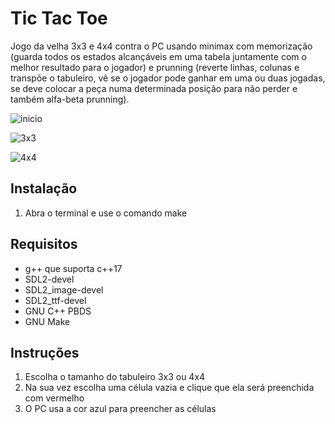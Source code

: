 # Tic Tac Toe

Jogo da velha 3x3 e 4x4 contra o PC usando minimax com memorização
(guarda todos os estados alcançáveis em uma tabela juntamente com o melhor resultado para o jogador) 
e prunning (reverte linhas, colunas e transpõe o tabuleiro, vê se o jogador pode ganhar em uma ou duas jogadas, se deve colocar a peça numa determinada posição para não perder e também alfa-beta prunning).

![inicio](https://github.com/ThiagoFBastos/tic_tae_toe/blob/main/data/start.png) <br>

![3x3](https://github.com/ThiagoFBastos/tic_tae_toe/blob/main/data/3x3.png) <br>

![4x4](https://github.com/ThiagoFBastos/tic_tae_toe/blob/main/data/4x4.png) <br>

## Instalação
1. Abra o terminal e use o comando make

## Requisitos
-  g++ que suporta c++17
-  SDL2-devel
-  SDL2_image-devel
-  SDL2_ttf-devel
-  GNU C++ PBDS
-  GNU Make

## Instruções
1. Escolha o tamanho do tabuleiro 3x3 ou 4x4
2. Na sua vez escolha uma célula vazia e clique que ela será preenchida com vermelho
3. O PC usa a cor azul para preencher as células
